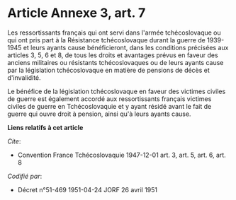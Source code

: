 # Article Annexe 3, art. 7

Les ressortissants français qui ont servi dans l'armée tchécoslovaque ou qui ont pris part à la Résistance tchécoslovaque
durant la guerre de 1939-1945 et leurs ayants cause bénéficieront, dans les conditions précisées aux articles 3, 5, 6 et 8,
de tous les droits et avantages prévus en faveur des anciens militaires ou résistants tchécoslovaques ou de leurs ayants
cause par la législation tchécoslovaque en matière de pensions de décès et d'invalidité.

Le bénéfice de la législation tchécoslovaque en faveur des victimes civiles de guerre est également accordé aux
ressortissants français victimes civiles de guerre en Tchécoslovaquie et y ayant résidé avant le fait de guerre qui ouvre
droit à pension, ainsi qu'à leurs ayants cause.

**Liens relatifs à cet article**

_Cite_:

  - Convention France Tchécoslovaquie 1947-12-01 art. 3, art. 5, art. 6, art. 8

_Codifié par_:

  - Décret n°51-469 1951-04-24 JORF 26 avril 1951
